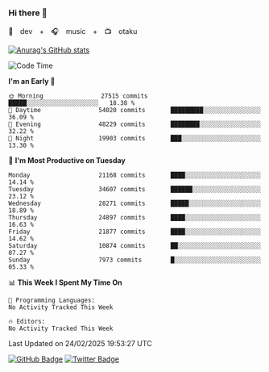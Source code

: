 ### Hi there 👋

🚀　dev　+　🎧　music　+　📺　otaku


[![Anurag's GitHub stats](https://github-readme-stats.vercel.app/api?username=koheitasaka&count_private=true&show_icons=true&theme=monokai)](https://github.com/koheitasaka/github-readme-stats)

<!--START_SECTION:waka-->
![Code Time](http://img.shields.io/badge/Code%20Time-1%2C161%20hrs%2023%20mins-blue)

**I'm an Early 🐤** 

```text
🌞 Morning                27515 commits       █████░░░░░░░░░░░░░░░░░░░░   18.38 % 
🌆 Daytime                54020 commits       █████████░░░░░░░░░░░░░░░░   36.09 % 
🌃 Evening                48229 commits       ████████░░░░░░░░░░░░░░░░░   32.22 % 
🌙 Night                  19903 commits       ███░░░░░░░░░░░░░░░░░░░░░░   13.30 % 
```
📅 **I'm Most Productive on Tuesday** 

```text
Monday                   21168 commits       ████░░░░░░░░░░░░░░░░░░░░░   14.14 % 
Tuesday                  34607 commits       ██████░░░░░░░░░░░░░░░░░░░   23.12 % 
Wednesday                28271 commits       █████░░░░░░░░░░░░░░░░░░░░   18.89 % 
Thursday                 24897 commits       ████░░░░░░░░░░░░░░░░░░░░░   16.63 % 
Friday                   21877 commits       ████░░░░░░░░░░░░░░░░░░░░░   14.62 % 
Saturday                 10874 commits       ██░░░░░░░░░░░░░░░░░░░░░░░   07.27 % 
Sunday                   7973 commits        █░░░░░░░░░░░░░░░░░░░░░░░░   05.33 % 
```


📊 **This Week I Spent My Time On** 

```text
💬 Programming Languages: 
No Activity Tracked This Week

🔥 Editors: 
No Activity Tracked This Week
```


 Last Updated on 24/02/2025 19:53:27 UTC
<!--END_SECTION:waka-->

[![GitHub Badge](https://img.shields.io/badge/GitHub-100000?style=for-the-badge&logo=github&logoColor=white)](https://github.com/koheitasaka)
[![Twitter Badge](https://img.shields.io/badge/Twitter-1DA1F2?style=for-the-badge&logo=twitter&logoColor=white)](https://twitter.com/sleep_asleep_)
